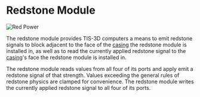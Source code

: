 # Redstone Module

![Red Power](item:tis3d:moduleRedstone)

The redstone module provides TIS-3D computers a means to emit redstone signals to block adjacent to the face of the [casing](../block/casing.md) the redstone module is installed in, as well as to read the currently applied redstone signal to the [casing](../block/casing.md)'s face the redstone module is installed in.

The redstone module reads values from all four of its ports and apply emit a redstone signal of that strength. Values exceeding the general rules of redstone physics are clamped for convenience. The redstone module writes the currently applied redstone signal to all four of its ports.
